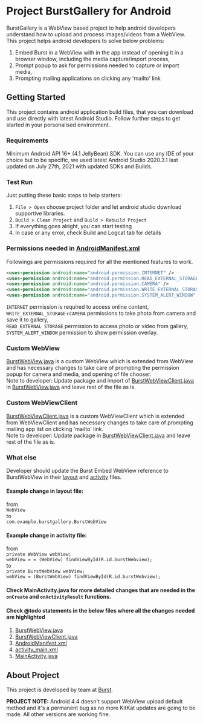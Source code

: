 # Project BurstGallery for Android

BurstGallery is a WebView based project to help android developers understand how to upload and process images/videos from a WebView.
This project helps android developers to solve below problems:
1. Embed Burst in a WebView with in the app instead of opening it in a browser window, including the media capture/import process,
2. Prompt popup to ask for permissions needed to capture or import media,
3. Prompting mailing applications on clicking any 'mailto' link

## Getting Started
This project contains android application build files, that you can download and use directly with latest Android Studio. Follow further steps to get started in your personalised environment.

### Requirements
Minimum Android API 16+ (4.1 JellyBean) SDK. You can use any IDE of your choice but to be specific, we used latest Android Studio 2020.3.1 last updated on July 27th, 2021 with updated SDKs and Builds.

### Test Run
Just putting these basic steps to help starters:
1. `File > Open` choose project folder and let android studio download supportive libraries.
2. `Build > Clean Project` and `Build > Rebuild Project`
3. If everything goes alright, you can start testing
4. In case or any error, check Build and Logcat tab for details

### Permissions needed in <a targent="_blank" href="https://github.com/cmarasani/BurstGallery/blob/main/app/src/main/AndroidManifest.xml">AndroidManifest.xml</a>
Followings are permissions required for all the mentioned features to work.
```xml
<uses-permission android:name="android.permission.INTERNET" />
<uses-permission android:name="android.permission.READ_EXTERNAL_STORAGE" />
<uses-permission android:name="android.permission.CAMERA" />
<uses-permission android:name="android.permission.WRITE_EXTERNAL_STORAGE" />
<uses-permission android:name="android.permission.SYSTEM_ALERT_WINDOW" />
```
`INTERNET` permission is required to access online content,<br/>
`WRITE_EXTERNAL_STORAGE`+`CAMERA` permissions to take photo from camera and save it to gallery,<br/>
`READ_EXTERNAL_STORAGE` permission to access photo or video from gallery,<br/>
`SYSTEM_ALERT_WINDOW` permission to show permission overlay.

### Custom WebView
<a targent="_blank" href="https://github.com/cmarasani/BurstGallery/blob/main/app/src/main/java/com/example/burstgallery/BurstWebView.java">BurstWebView.java</a> is a custom WebView which is extended from WebView and has necessary changes to take care of prompting the permission popup for camera and media, and opening of file chooser.<br/>
Note to developer: Update package and import of <a targent="_blank" href="https://github.com/cmarasani/BurstGallery/blob/main/app/src/main/java/com/example/burstgallery/BurstWebViewClient.java">BurstWebViewClient.java</a> in <a targent="_blank" href="https://github.com/cmarasani/BurstGallery/blob/main/app/src/main/java/com/example/burstgallery/BurstWebView.java">BurstWebView.java</a> and leave rest of the file as is.

### Custom WebViewClient
<a targent="_blank" href="https://github.com/cmarasani/BurstGallery/blob/main/app/src/main/java/com/example/burstgallery/BurstWebViewClient.java">BurstWebViewClient.java</a> is a custom WebViewClient which is extended from WebViewClient and has necessary changes to take care of prompting mailing app list on clicking 'mailto' link.<br/>
Note to developer: Update package in <a targent="_blank" href="https://github.com/cmarasani/BurstGallery/blob/main/app/src/main/java/com/example/burstgallery/BurstWebViewClient.java">BurstWebViewClient.java</a> and leave rest of the file as is.

### What else
Developer should update the Burst Embed WebView reference to BurstWebView in their <a targent="_blank" href="https://github.com/cmarasani/BurstGallery/blob/main/app/src/main/res/layout/activity_main.xml">layout</a> and <a targent="_blank" href="https://github.com/cmarasani/BurstGallery/blob/main/app/src/main/java/com/example/burstgallery/MainActivity.java">activity</a> files.
#### Example change in layout file:
from<br/>
`WebView`<br/>
to<br/>
`com.example.burstgallery.BurstWebView`
#### Example change in activity file:
from<br/>
`private WebView webView;`<br/>
`webView = = (WebView) findViewById(R.id.burstWebview);`<br/>
to<br/>
`private BurstWebView webView;`<br/>
`webView = (BurstWebView) findViewById(R.id.burstWebview);`<br/>
#### Check MainActivity.java for more detailed changes that are needed in the `onCreate` and `onActivityResult` functions.
#### Check @todo statements in the below files where all the changes needed are highlighted
1. <a targent="_blank" href="https://github.com/cmarasani/BurstGallery/blob/main/app/src/main/java/com/example/burstgallery/BurstWebView.java">BurstWebView.java</a>
2. <a targent="_blank" href="https://github.com/cmarasani/BurstGallery/blob/main/app/src/main/java/com/example/burstgallery/BurstWebViewClient.java">BurstWebViewClient.java</a>
3. <a targent="_blank" href="https://github.com/cmarasani/BurstGallery/blob/main/app/src/main/AndroidManifest.xml">AndroidManifest.xml</a>
4. <a targent="_blank" href="https://github.com/cmarasani/BurstGallery/blob/main/app/src/main/res/layout/activity_main.xml">activity_main.xml</a>
5. <a targent="_blank" href="https://github.com/cmarasani/BurstGallery/blob/main/app/src/main/java/com/example/burstgallery/MainActivity.java">MainActivity.java</a>

## About Project
This project is developed by team at <a targent="_blank" href="https://www.burst.com">Burst</a>.

**PROJECT NOTE:** Android 4.4 doesn't support WebView upload default method and it's a permanent bug as no more KitKat updates are going to be made. All other versions are working fine.
